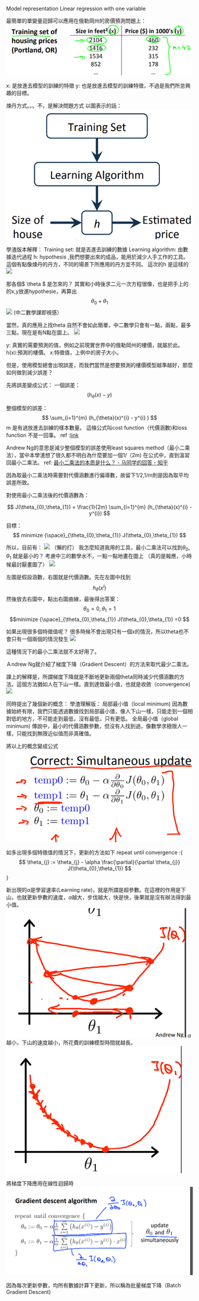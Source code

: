 Model representation 
Linear regression with one variable

最簡單的單變量迴歸可以應用在俄勒岡州的房價預測問題上：
![](jpd/download3.png) 

x: 是放進去模型的訓練的特徵
y: 也是放進去模型的訓練特徵，不過是我們所怠興趣的目標。

煉丹方式。。。不，是解決問題方式
以圖表示的話： 
![](jpd/download2.png) 

 
 學渣版本解釋：
Training set: 就是丟進去訓練的數據
Learning algorithm: 由數據迭代過程
h: hypothesis ,我們想要出來的成品，能用於減少人手工作的工具。這個有點像煉丹的丹方，不同的場景下所應用的丹方並不同。
這次的h 是這樣的
<img src="http://latex.codecogs.com/gif.latex?\$$h(x)_{\theta}=\theta_{0}+\theta_{1}x$$" />

那各個$ \theta $ 是怎來的？
其實和小時後求二元一次方程很像，也是把手上的的x,y放進hypothesie，再算出
$$  \theta_{0} + \theta_{1}  $$
![](/home/fion/note/jpd/download4.png) 
(中二數學課即視感）

當然，真的應用上找theta 自然不會如此簡單，中二數學只會有一點，兩點，最多三點，現在是有N點在圖上。
![](/home/fion/note/jpd/download5.png) 

y: 真實的需要預測的值，例如之前現實世界中的俄勒岡州的樓價，就屬於此。
h(x):預測的樓價。
x:特徵值，上例中的房子大小。


但是，使用模型總會出現誤差，而我們當然是想要預測的樓價模型越準越好，那麼如何做到減少誤差？

先將誤差變成公式：
一個誤差：
$$ (h_{\theta}(x)- y) $$

整個模型的誤差：
$$ \sum_{i=1}^{m}  (h_{\theta}(x)^{i} - y^{i} ) $$
m 是有過放進去訓練的樣本數量。
這條公式叫cost function（代價涵數)和loss function 不是一回事。
ref :[link](https://www.coursera.org/learn/neural-networks-deep-learning/lecture/yWaRd/logistic-regression-cost-function) 

Andrew Ng的意思是減少整個模型的誤差使用least squares method（最小二乘法），當中本學渣想了很久都不明白為什麼要加一個1/（2m) 在公式中，直到溫習回最小二乘法。
ref:
[最小二乘法的本质是什么？ - 马同学的回答 - 知乎](https://www.zhihu.com/question/37031188/answer/411760828) 

 因為取最小二乘法時需要對代價涵數進行偏導數，故留下1/2,1/m則是因為取平均誤差所致。
 
 對使用最小二乘法後的代價涵數為：
 
 $$ J(\theta_{0},\theta_{1}) = \frac{1}{2m} \sum_{i=1}^{m}  (h_{\theta}(x)^{i} - y^{i}) $$

 目標：
 $$ minimize {\space}_{\theta_{0},\theta_{1}}  J(\theta_{0},\theta_{1}) $$
 
 
 所以，目前有：
 ![](/home/fion/note/jpd/download6.png) 
 （懶的打）
 我怎麼知道我用的工具，最小二乘法可以找到$\theta_{0},\theta_{1}$ 就是最小的？
 考慮中三的數學水不，一點一點地畫在圖上
 （真的是報應，小時候最討厭畫圖了）
 ![](/home/fion/note/jpd/download7.png) 
 
 左圖是假設涵數，右圖就是代價涵數。先在左圖中找到
 $$h_{\theta}(x^{i})$$
然後放去右圖中，點出右圖曲線，最後得出答案：
$$ \theta_{0} = 0, \theta_{1} =1 $$
$$minimize {\space}_{\theta_{0},\theta_{1}}  J(\theta_{0},\theta_{1}) =0 $$

如果出現很多個特徵值呢？
很多時候不會出現只有一個x的情況，所以theta也不會只有一個兩個的情況發生
![](/home/fion/note/jpd/download8.png) 

這種情況下的最小二乘法就不太好用了。

Ａndrew Ng就介紹了梯度下降（Gradient Descent）的方法來取代最少二乘法。

課上的解釋是，所謂梯度下降就是不斷地更新兩個theta同時滅少代價涵數的方法。這個方法猶如人在下山一樣。直到達致最小值，也就是收斂（convergence)
![](/home/fion/note/jpd/download9.png) 


同時提出了幾個新的概念：
學渣理解版：
局部最小值（local minimum)
因為數據始終有限，我們只能透過數據找到局部最小值，像人下山一樣，只能走到一個相對低的地方，不可能走到最低，沒有最低，只有更低。
全局最小值（global minimum)
傳說中，最小的代價涵數參數，但沒有人找到過，像數學求極限人一樣，只能找到無限近似值而非真確值。

將以上的概念變成公式
![](imgs/20190818-164855.png)

如多出現多個特徵值的情況下，更新的方法如下
repeat until convergence :{
$$ \theta_{j} := \theta_{j} - \alpha \frac{\partial}{\partial \theta_{j}}  J(\theta_{0},\theta_{1}) $$
}

新出現的$\alpha$是學習速率(Learning rate)，就是所謂是超參數。在這裡的作用是下山，也就更新參數的速度，$\alpha$越大，步伐越大，快是快，後果就是沒有辦法得到最小值。
![](imgs/20190818-171205.png)
$\alpha$越小，下山的速度越小，所花費的訓練模型時間就越長。
![](imgs/20190818-171137.png)


將梯度下降應用在線性迴歸時
![](imgs/20190818-171830.png)

因為每次更新參數，均所有數據計算下更新，所以稱為批量梯度下降（Batch Gradient Descent)